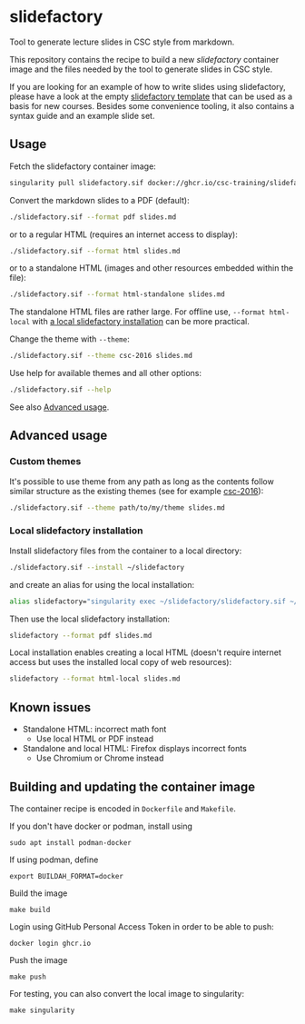 # slidefactory

Tool to generate lecture slides in CSC style from markdown.

This repository contains the recipe to build a new *slidefactory* container
image and the files needed by the tool to generate slides in CSC style.

If you are looking for an example of how to write slides using slidefactory,
please have a look at the empty
[slidefactory template](https://github.com/csc-training/slidefactory-template)
that can be used as a basis for new courses. Besides some convenience tooling,
it also contains a syntax guide and an example slide set.


## Usage

Fetch the slidefactory container image:
```bash
singularity pull slidefactory.sif docker://ghcr.io/csc-training/slidefactory:2.0.0
```

Convert the markdown slides to a PDF (default):
```bash
./slidefactory.sif --format pdf slides.md
```
or to a regular HTML (requires an internet access to display):
```bash
./slidefactory.sif --format html slides.md
```
or to a standalone HTML (images and other resources embedded within the file):
```bash
./slidefactory.sif --format html-standalone slides.md
```
The standalone HTML files are rather large. For offline use,
`--format html-local` with
[a local slidefactory installation](#local-slidefactory-installation)
can be more practical.

Change the theme with `--theme`:
```bash
./slidefactory.sif --theme csc-2016 slides.md
```

Use help for available themes and all other options:
```bash
./slidefactory.sif --help
```
See also [Advanced usage](#advanced-usage).


## Advanced usage


### Custom themes

It's possible to use theme from any path as long as the contents
follow similar structure as the existing themes
(see for example [csc-2016](theme/csc-2016)):
```bash
./slidefactory.sif --theme path/to/my/theme slides.md
```

### Local slidefactory installation

Install slidefactory files from the container to a local directory:
```bash
./slidefactory.sif --install ~/slidefactory
```
and create an alias for using the local installation:
```bash
alias slidefactory="singularity exec ~/slidefactory/slidefactory.sif ~/slidefactory/slidefactory.py"
```

Then use the local slidefactory installation:
```bash
slidefactory --format pdf slides.md
```

Local installation enables creating a local HTML
(doesn't require internet access but uses
the installed local copy of web resources):
```bash
slidefactory --format html-local slides.md
```

## Known issues

* Standalone HTML: incorrect math font
  * Use local HTML or PDF instead
* Standalone and local HTML: Firefox displays incorrect fonts
  * Use Chromium or Chrome instead


## Building and updating the container image

The container recipe is encoded in `Dockerfile` and `Makefile`.

If you don't have docker or podman, install using

    sudo apt install podman-docker

If using podman, define

    export BUILDAH_FORMAT=docker

Build the image

    make build

Login using GitHub Personal Access Token in order to be able to push:

    docker login ghcr.io

Push the image

    make push

For testing, you can also convert the local image to singularity:

    make singularity
